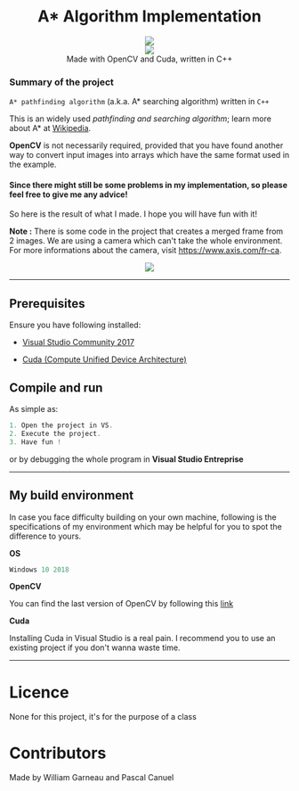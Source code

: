  <h1 align="center">A* Algorithm Implementation</h1> 
  <p align="center">
  <img src="https://img.shields.io/badge/License-MIT-blue.svg"><br>
  <img src="https://api.codacy.com/project/badge/Grade/e28ff30817f945c4b782a383e2711f8d"/></a><br>
  Made with OpenCV and Cuda, written in C++
  </p>

### Summary of the project
`A* pathfinding algorithm` (a.k.a. A* searching algorithm) written in `C++`

This is an widely used *pathfinding and searching algorithm*; learn more about A* at [Wikipedia](https://en.wikipedia.org/wiki/A*_search_algorithm).

**OpenCV** is not necessarily required, provided that you have found another way to convert input images into arrays which have the same format used in the example.

#### Since there might still be some problems in my implementation, so please feel free to give me any advice!

So here is the result of what I made. I hope you will have fun with it!

**Note :** There is some code in the project that creates a merged frame from 2 images. We are using a camera which can't take the whole environment. For more informations about the camera, visit https://www.axis.com/fr-ca.

<p align="center">
  <img src="https://user-images.githubusercontent.com/33030290/48629115-cd0ef880-e986-11e8-9aee-0a27e89308ca.PNG"><br>
</p>

---

## Prerequisites

Ensure you have following installed:

  - [Visual Studio Community 2017](https://visualstudio.microsoft.com/downloads/)
  
  - [Cuda (Compute Unified Device Architecture)](https://developer.nvidia.com/cuda-downloads)

## Compile and run

As simple as:

```c++
1. Open the project in VS.
2. Execute the project.
3. Have fun !
```

or by debugging the whole program in **Visual Studio Entreprise**

---

## My build environment

In case you face difficulty building on your own machine, 
following is the specifications of my environment which may be 
helpful for you to spot the difference to yours.

<b>OS</b>

```c++
Windows 10 2018
```

<b>OpenCV</b>

You can find the last version of OpenCV by following this [link](https://www.opencv.org/)

<b>Cuda</b>

Installing Cuda in Visual Studio is a real pain. I recommend you to use an existing project if you don't wanna waste time.

---

# Licence

None for this project, it's for the purpose of a class


# Contributors

Made by William Garneau and Pascal Canuel
